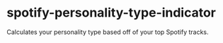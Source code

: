 # spotify-personality-type-indicator
Calculates your personality type based off of your top Spotify tracks.
